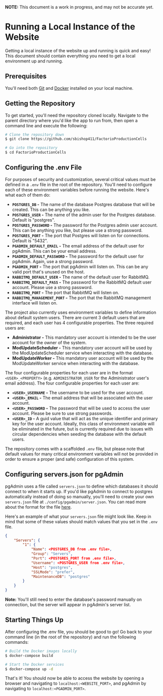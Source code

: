 **NOTE:** This document is a work in progress, and may not be accurate yet.

# Running a Local Instance of the Website
Getting a local instance of the website up and running is quick and easy! This document should contain everything you need to get a local environment up and running.

## Prerequisites
You'll need both [Git](https://git-scm.com/) and [Docker](https://www.docker.com/) installed on your local machine.

## Getting the Repository
To get started, you'll need the repository cloned locally. Navigate to the parent directory where you'd like the app to run from, then open a command line and execute the following:
```bash
# Clone the repository down
$ git clone https://github.com/sbishop411/FactorioProductionCells

# Go into the repository
$ cd FactorioProductionCells
```

## Configuring the .env File
For purposes of security and customization, several critical values must be defined in a `.env` file in the root of the repository. You'll need to configure each of these environment variables before running the website. Here's what each of them do:
* **`POSTGRES_DB` -** The name of the database Postgres database that will be created. This can be anything you like.
* **`POSTGRES_USER` -** The name of the admin user for the Postgres database. Default is "postgres".
* **`POSTGRES_PASSWORD` -** The password for the Postgres admin user account. This can be anything you like, but please use a strong password.
* **`POSTGRES_PORT` -** The port that Postgres will listen on for connections. Default is "5432".
* **`PGADMIN_DEFAULT_EMAIL` -** The email address of the default user for pgAdmin. This can be your email address.
* **`PGADMIN_DEFAULT_PASSWORD` -** The password for the default user for pgAdmin. Again, use a strong password.
* **`PGADMIN_PORT` -** The port that pgAdmin will listen on. This can be any valid port that's unused on the host.
* **`RABBITMQ_DEFAULT_USER` -** The name of the default user for RabbitMQ.
* **`RABBITMQ_DEFAULT_PASS` -** The password for the RabbitMQ default user account. Please use a strong password.
* **`RABBITMQ_PORT` -** The port that RabbitMQ will listen on.
* **`RABBITMQ_MANAGEMENT_PORT` -** The port that the RabbitMQ management interface will listen on.

The project also currently uses environment variables to define information about default system users. There are current 3 default users that are required, and each user has 4 configurable properties. The three required users are:
* **Administrator -** This mandatory user account is intended to be the user account for the owner of the system.
* **ModUpdateScheduler -** This mandatory user account will be used by the ModUpdateScheduler service when interacting with the database.
* **ModUpdateWorker -** This mandatory user account will be used by the ModUpdateWorker service when interacting with the database.

The four configurable properties for each user are in the format `<USER>_<PROPERTY>` (e.g. `ADMINISTRATOR_USER` for the Administrator user's email address). The four configurable properties for each user are:

* **`<USER>_USERNAME` -** The username to be used for the user account.
* **`<USER>_EMAIL` -** The email address that will be associated with the user account.
* **`<USER>_PASSWORD` -** The password that will be used to access the user account. Please be sure to use strong passwords.
* **`<USER>_ID` -** A guid value that will act as the unique identifier and primary key for the user account. Ideally, this class of environment variable will be eliminated in the future, but is currently required due to issues with circular dependencies when seeding the database with the default users.

The repository comes with a scaffolded `.env` file, but please note that default values for many critical environment variables will not be provided in order to ensure a proper (and safe) configuration of this system.

## Configuring servers.json for pgAdmin
pgAdmin uses a file called `servers.json` to define which databases it should connect to when it starts up. If you'd like pgAdmin to connect to postgres automatically instead of doing so manually, you'll need to create your own `servers.json` file at `./config/pgadmin/server.json`. You can read more about the format for the file [here](https://www.pgadmin.org/docs/pgadmin4/development/import_export_servers.html).

Here's an example of what your `servers.json` file might look like. Keep in mind that some of these values should match values that you set in the `.env` file.

``` json
{
    "Servers": {
        "1": {
            "Name": <POSTGRES_DB from .env file>,
            "Group": "Servers",
            "Port": <POSTGRES_PORT from .env file>,
            "Username": <POSTGRES_USER from .env file>,
            "Host": "postgres",
            "SSLMode": "prefer",
            "MaintenanceDB": "postgres"
        }
    }
}
```
**Note:** You'll still need to enter the database's password manually on connection, but the server will appear in pgAdmin's server list.


## Starting Things Up
After configuring the .env file, you should be good to go! Go back to your command line (in the root of the repository) and run the following commands:
``` bash
# Build the Docker images locally
$ docker-compose build

# Start the Docker services
$ docker-compose up -d
```

That's it! You should now be able to access the website by opening a browser and navigating to `localhost:<WEBSITE_PORT>`, and pgAdmin by navigating to `localhost:<PGADMIN_PORT>`.